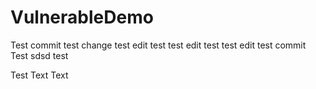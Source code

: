 # VulnerableDemo
Test commit
test change
test edit
test
test edit
test
test edit
test commit
Test sdsd
test


Test
Text Text
